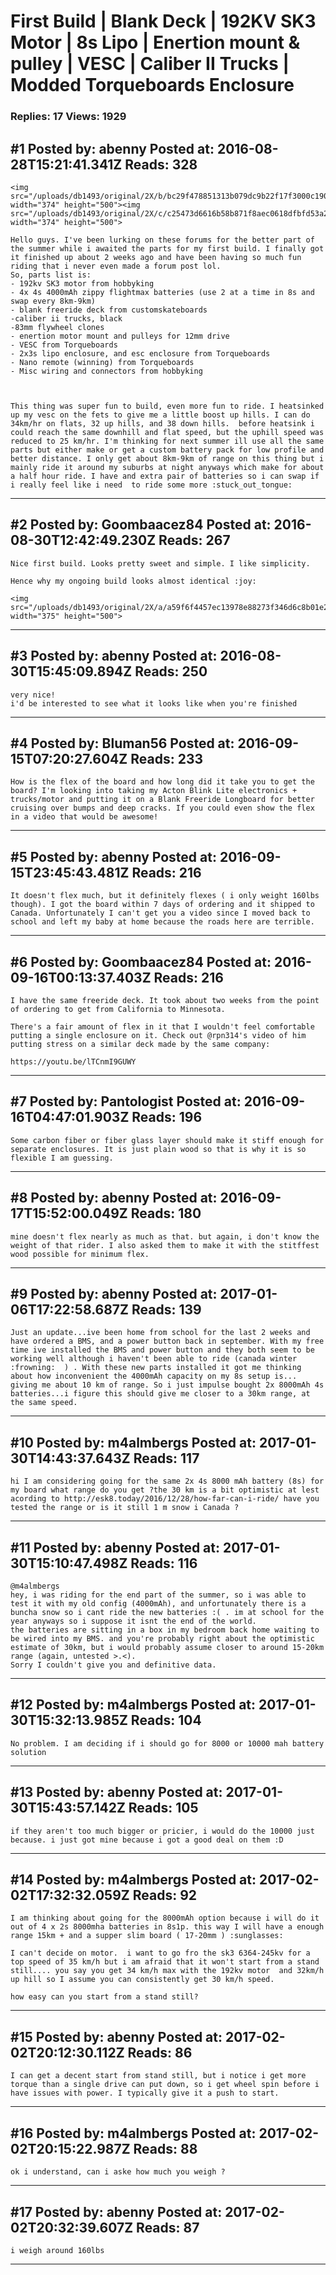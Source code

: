 # First Build &#124; Blank Deck &#124; 192KV SK3 Motor &#124; 8s Lipo &#124; Enertion mount &amp; pulley &#124; VESC &#124; Caliber II Trucks &#124; Modded Torqueboards Enclosure

### Replies: 17 Views: 1929

## \#1 Posted by: abenny Posted at: 2016-08-28T15:21:41.341Z Reads: 328

```
<img src="/uploads/db1493/original/2X/b/bc29f478851313b079dc9b22f17f3000c190dcef.jpg" width="374" height="500"><img src="/uploads/db1493/original/2X/c/c25473d6616b58b871f8aec0618dfbfd53a25797.jpg" width="374" height="500">

Hello guys. I've been lurking on these forums for the better part of the summer while i awaited the parts for my first build. I finally got it finished up about 2 weeks ago and have been having so much fun riding that i never even made a forum post lol.
So, parts list is:
- 192kv SK3 motor from hobbyking
- 4x 4s 4000mAh zippy flightmax batteries (use 2 at a time in 8s and swap every 8km-9km)
- blank freeride deck from customskateboards
-caliber ii trucks, black
-83mm flywheel clones
- enertion motor mount and pulleys for 12mm drive
- VESC from Torqueboards
- 2x3s lipo enclosure, and esc enclosure from Torqueboards
- Nano remote (winning) from Torqueboards
- Misc wiring and connectors from hobbyking



This thing was super fun to build, even more fun to ride. I heatsinked up my vesc on the fets to give me a little boost up hills. I can do 34km/hr on flats, 32 up hills, and 38 down hills.  before heatsink i could reach the same downhill and flat speed, but the uphill speed was reduced to 25 km/hr. I'm thinking for next summer ill use all the same parts but either make or get a custom battery pack for low profile and better distance. I only get about 8km-9km of range on this thing but i mainly ride it around my suburbs at night anyways which make for about a half hour ride. I have and extra pair of batteries so i can swap if i really feel like i need  to ride some more :stuck_out_tongue:
```

---
## \#2 Posted by: Goombaacez84 Posted at: 2016-08-30T12:42:49.230Z Reads: 267

```
Nice first build. Looks pretty sweet and simple. I like simplicity.

Hence why my ongoing build looks almost identical :joy:

<img src="/uploads/db1493/original/2X/a/a59f6f4457ec13978e88273f346d6c8b01e2cb70.jpg" width="375" height="500">
```

---
## \#3 Posted by: abenny Posted at: 2016-08-30T15:45:09.894Z Reads: 250

```
very nice!
i'd be interested to see what it looks like when you're finished
```

---
## \#4 Posted by: Bluman56 Posted at: 2016-09-15T07:20:27.604Z Reads: 233

```
How is the flex of the board and how long did it take you to get the board? I'm looking into taking my Acton Blink Lite electronics + trucks/motor and putting it on a Blank Freeride Longboard for better cruising over bumps and deep cracks. If you could even show the flex in a video that would be awesome!
```

---
## \#5 Posted by: abenny Posted at: 2016-09-15T23:45:43.481Z Reads: 216

```
It doesn't flex much, but it definitely flexes ( i only weight 160lbs though). I got the board within 7 days of ordering and it shipped to Canada. Unfortunately I can't get you a video since I moved back to school and left my baby at home because the roads here are terrible.
```

---
## \#6 Posted by: Goombaacez84 Posted at: 2016-09-16T00:13:37.403Z Reads: 216

```
I have the same freeride deck. It took about two weeks from the point of ordering to get from California to Minnesota.

There's a fair amount of flex in it that I wouldn't feel comfortable putting a single enclosure on it. Check out @rpn314's video of him putting stress on a similar deck made by the same company:

https://youtu.be/lTCnmI9GUWY
```

---
## \#7 Posted by: Pantologist Posted at: 2016-09-16T04:47:01.903Z Reads: 196

```
Some carbon fiber or fiber glass layer should make it stiff enough for separate enclosures. It is just plain wood so that is why it is so flexible I am guessing.
```

---
## \#8 Posted by: abenny Posted at: 2016-09-17T15:52:00.049Z Reads: 180

```
mine doesn't flex nearly as much as that. but again, i don't know the weight of that rider. I also asked them to make it with the stitffest wood possible for minimum flex.
```

---
## \#9 Posted by: abenny Posted at: 2017-01-06T17:22:58.687Z Reads: 139

```
Just an update...ive been home from school for the last 2 weeks and have ordered a BMS, and a power button back in september. With my free time ive installed the BMS and power button and they both seem to be working well although i haven't been able to ride (canada winter :frowning:  ) . With these new parts installed it got me thinking about how inconvenient the 4000mAh capacity on my 8s setup is... giving me about 10 km of range. So i just impulse bought 2x 8000mAh 4s batteries...i figure this should give me closer to a 30km range, at the same speed.
```

---
## \#10 Posted by: m4almbergs Posted at: 2017-01-30T14:43:37.643Z Reads: 117

```
hi I am considering going for the same 2x 4s 8000 mAh battery (8s) for my board what range do you get ?the 30 km is a bit optimistic at lest acording to http://esk8.today/2016/12/28/how-far-can-i-ride/ have you tested the range or is it still 1 m snow i Canada ?
```

---
## \#11 Posted by: abenny Posted at: 2017-01-30T15:10:47.498Z Reads: 116

```
@m4almbergs 
hey, i was riding for the end part of the summer, so i was able to test it with my old config (4000mAh), and unfortunately there is a buncha snow so i cant ride the new batteries :( . im at school for the year anyways so i suppose it isnt the end of the world.
the batteries are sitting in a box in my bedroom back home waiting to be wired into my BMS. and you're probably right about the optimistic estimate of 30km, but i would probably assume closer to around 15-20km range (again, untested >.<).
Sorry I couldn't give you and definitive data.
```

---
## \#12 Posted by: m4almbergs Posted at: 2017-01-30T15:32:13.985Z Reads: 104

```
No problem. I am deciding if i should go for 8000 or 10000 mah battery solution
```

---
## \#13 Posted by: abenny Posted at: 2017-01-30T15:43:57.142Z Reads: 105

```
if they aren't too much bigger or pricier, i would do the 10000 just because. i just got mine because i got a good deal on them :D
```

---
## \#14 Posted by: m4almbergs Posted at: 2017-02-02T17:32:32.059Z Reads: 92

```
I am thinking about going for the 8000mAh option because i will do it out of 4 x 2s 8000mha batteries in 8s1p. this way I will have a enough range 15km + and a supper slim board ( 17-20mm ) :sunglasses: 

I can't decide on motor.  i want to go fro the sk3 6364-245kv for a top speed of 35 km/h but i am afraid that it won't start from a stand still.... you say you get 34 km/h max with the 192kv motor  and 32km/h up hill so I assume you can consistently get 30 km/h speed. 

how easy can you start from a stand still?
```

---
## \#15 Posted by: abenny Posted at: 2017-02-02T20:12:30.112Z Reads: 86

```
I can get a decent start from stand still, but i notice i get more torque than a single drive can put down, so i get wheel spin before i have issues with power. I typically give it a push to start.
```

---
## \#16 Posted by: m4almbergs Posted at: 2017-02-02T20:15:22.987Z Reads: 88

```
ok i understand, can i aske how much you weigh ?
```

---
## \#17 Posted by: abenny Posted at: 2017-02-02T20:32:39.607Z Reads: 87

```
i weigh around 160lbs
```

---
